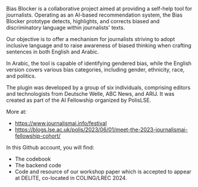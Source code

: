 Bias Blocker is a collaborative project aimed at providing a self-help tool for journalists. Operating as an AI-based recommendation system, the Bias Blocker prototype detects, highlights, and corrects biased and discriminatory language within journalists' texts.
 
Our objective is to offer a mechanism for journalists striving to adopt inclusive language and to raise awareness of biased thinking when crafting sentences in both English and Arabic.
 
In Arabic, the tool is capable of identifying gendered bias, while the English version covers various bias categories, including gender, ethnicity, race, and politics.
 
The plugin was developed by a group of six individuals, comprising editors and technologists from Deutsche Welle, ABC News, and ARIJ. It was created as part of the AI Fellowship organized by PolisLSE. 

More at: 
- https://www.journalismai.info/festival
- https://blogs.lse.ac.uk/polis/2023/06/01/meet-the-2023-journalismai-fellowship-cohort/

In this Github account, you will find:
- The codebook
- The backend code
- Code and resource of our workshop paper which is accepted to appear at DELITE, co-located in COLING/LREC 2024.
